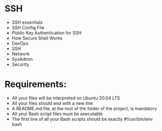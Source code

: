 # **SSH**

+ SSH essentials
+ SSH Config File
+ Public Key Authentication for SSH
+ How Secure Shell Works
+ DevOps
+ SSH
+ Network
+ SysAdmin
+ Security

# **Requirements:**

+ All your files will be interpreted on Ubuntu 20.04 LTS
+ All your files should end with a new line
+ A README.md file, at the root of the folder of the project, is mandatory
+ All your Bash script files must be executable
+ The first line of all your Bash scripts should be exactly #!/usr/bin/env bash
